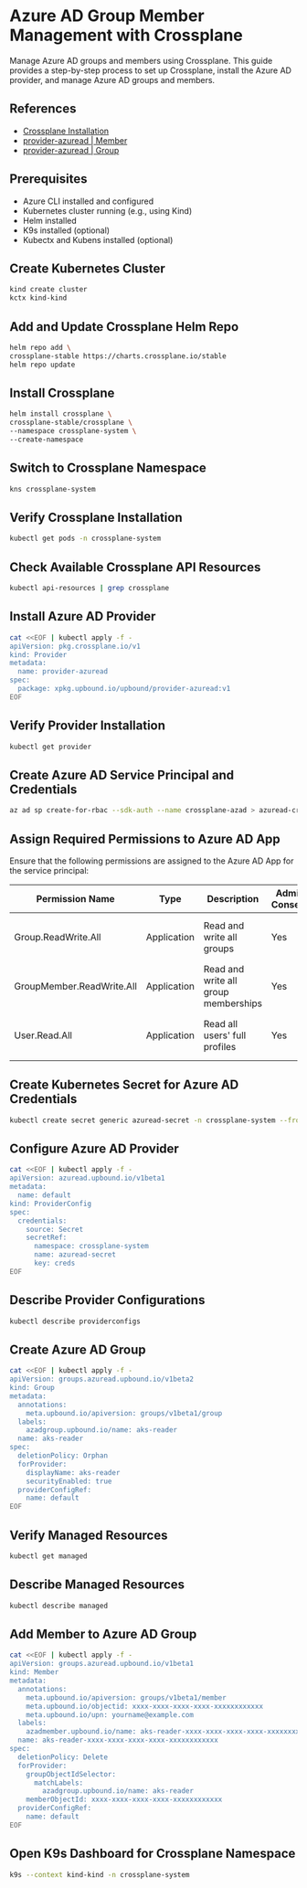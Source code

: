 # Azure AD Group Member Management with Crossplane

Manage Azure AD groups and members using Crossplane. This guide provides a step-by-step process to set up Crossplane, install the Azure AD provider, and manage Azure AD groups and members.

## References

- [Crossplane Installation](https://docs.crossplane.io/v1.19/software/install/)
- [provider-azuread | Member](https://marketplace.upbound.io/providers/upbound/provider-azuread/v1.6.4/resources/groups.azuread.upbound.io/Member/v1beta1)
- [provider-azuread | Group](https://marketplace.upbound.io/providers/upbound/provider-azuread/v1.6.4/resources/groups.azuread.upbound.io/Group/v1beta2)

## Prerequisites

- Azure CLI installed and configured
- Kubernetes cluster running (e.g., using Kind)
- Helm installed
- K9s installed (optional)
- Kubectx and Kubens installed (optional)

## Create Kubernetes Cluster

```bash
kind create cluster
kctx kind-kind
```

## Add and Update Crossplane Helm Repo

```bash
helm repo add \ 
crossplane-stable https://charts.crossplane.io/stable
helm repo update
```

## Install Crossplane

```bash
helm install crossplane \ 
crossplane-stable/crossplane \ 
--namespace crossplane-system \ 
--create-namespace
```

## Switch to Crossplane Namespace

```bash
kns crossplane-system
```

## Verify Crossplane Installation

```bash
kubectl get pods -n crossplane-system
```

## Check Available Crossplane API Resources

```bash
kubectl api-resources | grep crossplane
```

## Install Azure AD Provider

```bash
cat <<EOF | kubectl apply -f -
apiVersion: pkg.crossplane.io/v1
kind: Provider
metadata:
  name: provider-azuread
spec:
  package: xpkg.upbound.io/upbound/provider-azuread:v1
EOF
```

## Verify Provider Installation

```bash
kubectl get provider
```

## Create Azure AD Service Principal and Credentials

```bash
az ad sp create-for-rbac --sdk-auth --name crossplane-azad > azuread-credentials.json
```

## Assign Required Permissions to Azure AD App

Ensure that the following permissions are assigned to the Azure AD App for the service principal:

| Permission Name | Type | Description | Admin Consent | Status |
|-----------------|------|-------------|---------------|--------|
| Group.ReadWrite.All | Application | Read and write all groups | Yes | Granted for Default Directory |
| GroupMember.ReadWrite.All | Application | Read and write all group memberships | Yes | Granted for Default Directory |
| User.Read.All | Application | Read all users' full profiles | Yes | Granted for Default Directory |

## Create Kubernetes Secret for Azure AD Credentials

```bash
kubectl create secret generic azuread-secret -n crossplane-system --from-file=creds=./azuread-credentials.json
```

## Configure Azure AD Provider

```bash
cat <<EOF | kubectl apply -f -
apiVersion: azuread.upbound.io/v1beta1
metadata:
  name: default
kind: ProviderConfig
spec:
  credentials:
    source: Secret
    secretRef:
      namespace: crossplane-system
      name: azuread-secret
      key: creds
EOF
```

## Describe Provider Configurations

```bash
kubectl describe providerconfigs
```

## Create Azure AD Group

```bash
cat <<EOF | kubectl apply -f -
apiVersion: groups.azuread.upbound.io/v1beta2
kind: Group
metadata:
  annotations:
    meta.upbound.io/apiversion: groups/v1beta1/group
  labels:
    azadgroup.upbound.io/name: aks-reader
  name: aks-reader
spec:
  deletionPolicy: Orphan
  forProvider:
    displayName: aks-reader
    securityEnabled: true
  providerConfigRef:
    name: default
EOF
```

## Verify Managed Resources

```bash
kubectl get managed
```

## Describe Managed Resources

```bash
kubectl describe managed
```

## Add Member to Azure AD Group

```bash
cat <<EOF | kubectl apply -f -
apiVersion: groups.azuread.upbound.io/v1beta1
kind: Member
metadata:
  annotations:
    meta.upbound.io/apiversion: groups/v1beta1/member
    meta.upbound.io/objectid: xxxx-xxxx-xxxx-xxxx-xxxxxxxxxxxx
    meta.upbound.io/upn: yourname@example.com
  labels:
    azadmember.upbound.io/name: aks-reader-xxxx-xxxx-xxxx-xxxx-xxxxxxxxxxxx
  name: aks-reader-xxxx-xxxx-xxxx-xxxx-xxxxxxxxxxxx
spec:
  deletionPolicy: Delete
  forProvider:
    groupObjectIdSelector:
      matchLabels:
        azadgroup.upbound.io/name: aks-reader
    memberObjectId: xxxx-xxxx-xxxx-xxxx-xxxxxxxxxxxx
  providerConfigRef:
    name: default
EOF
```

## Open K9s Dashboard for Crossplane Namespace

```bash
k9s --context kind-kind -n crossplane-system
```
